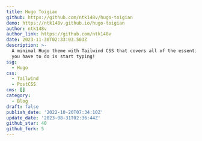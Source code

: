 ```yaml
---
title: Hugo Toigian
github: https://github.com/ntk148v/hugo-toigian
demo: https://ntk148v.github.io/hugo-toigian
author: ntk148v
author_link: https://github.com/ntk148v
date: 2023-11-30T02:33:03.503Z
description: >-
  A minimal Hugo theme with Tailwind CSS that covers all of the essentials. All
  you have to do is start typing!
ssg:
  - Hugo
css:
  - Tailwind
  - PostCSS
cms: []
category:
  - Blog
draft: false
publish_date: '2022-10-20T07:34:10Z'
update_date: '2023-08-31T02:36:44Z'
github_star: 40
github_fork: 5
---
```

